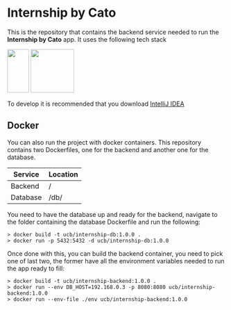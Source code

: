 # Internship by Cato

This is the repository that contains the backend service needed to run the **Internship by Cato** app.
It uses the following tech stack

<img  src="https://upload.wikimedia.org/wikipedia/en/thumb/3/30/Java_programming_language_logo.svg/121px-Java_programming_language_logo.svg.png"  width="50" height="100">  <img  src="https://upload.wikimedia.org/wikipedia/commons/thumb/2/29/Postgresql_elephant.svg/120px-Postgresql_elephant.svg.png"  width="100"  height="100">

To develop it is recommended that you download [IntelliJ IDEA](https://www.jetbrains.com/idea/download)

## Docker

You can also run the project with docker containers. This repository contains two Dockerfiles, one for the backend and another one for the database.

|Service|Location|
|-------|--------|
|Backend|/|
|Database|/db/|

You need to have the database up and ready for the backend, navigate to the folder containing the database Dockerfile and run the following:
```console
> docker build -t ucb/internship-db:1.0.0 .
> docker run -p 5432:5432 -d ucb/internship-db:1.0.0
```
Once done with this, you can build the backend container, you need to pick one of last two, the former have all the environment variables needed to run the app ready to fill:
```console
> docker build -t ucb/internship-backend:1.0.0 .
> docker run --env DB_HOST=192.168.0.3 -p 8080:8080 ucb/internship-backend:1.0.0
> docker run --env-file ./env ucb/internship-backend:1.0.0